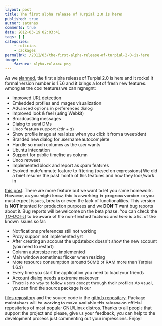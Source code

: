```yaml
---
layout: post
title: The first alpha release of Turpial 2.0 is here!
published: true
author: satanas
comments: true
date: 2012-03-19 02:03:41
tags: [ ]
categories:
    - noticias
    - packages
permalink: /2012/03/the-first-alpha-release-of-turpial-2-0-is-here
image:
    feature: alpha-release.png
---
```

[][1] 
  
As we [planned][2], the first alpha release of Turpial 2.0 is here and it rocks! It formal version number is 1.7.6 and it brings a lot of fresh new features. Among all the cool features we can highlight: 

  * Improved URL detection
  * Embedded profiles and images visualization
  * Advanced options in preferences dialog
  * Improved look & feel (using Webkit)
  * Broadcasting messages
  * Dialog to send DMs
  * Undo feature support (ctlr + z)
  * Show profile image at real size when you click it from a tweet/dent
  * Branded new dialog for username autocomplete
  * Handle so much columns as the user wants
  * Ubuntu integration
  * Support for public timeline as column
  * Undo retweet
  * Implemented block and report as spam features
  * Evolved mute/unmute feature to filtering (based on expressions) We did a brief resume the past month of this features and how they look/work in 

[this post][3]. There are more feature but we want to let you some homework. However, as you might know, this is a working-in-progress version so you must expect issues, breaks or even the lack of functionalities. This version is **NOT** intented for production purposes and we **DON'T** want bug reports about it. Bug reports will be welcome on the beta phase. You can check the [TO-DO list][4] to be aware of the non-finished features and here is a list of the known issues so far: 

  * Notifications preferences still not working
  * Proxy support not implemented yet
  * After creating an account the updatebox doesn't show the new account (you need to restart)
  * Column autoresize not implemented
  * Main window sometimes flicker when resizing
  * More resource consumption (around 50MB of RAM more than Turpial 1.6.9)
  * Every time you start the application you need to load your friends
  * Account dialog needs a extreme makeover
  * There is no way to follow users except through their profiles As usual, you can find the source package in our 

[files repository][5] and the source code in the [github repository][6]. Package maintainers will be working to make available this release on official repositories of most popular GNU/Linux distros. Thanks to all people that support the project and please, give us your feedback, you can help to the development process just commenting out your impressions. Enjoy!

 [1]: http://turpial.org.ve/wp-content/uploads/2012/03/alpha-release.png
 [2]: http://turpial.org.ve/2012/03/alpha-release-delayed-for-2-0/
 [3]: http://turpial.org.ve/2012/02/turpial-2-0-whats-new/
 [4]: http://dev.turpial.org.ve/projects/turpial/issues?set_filter=1&f%5B%5D=status_id&op%5Bstatus_id%5D=o&v%5Bstatus_id%5D%5B%5D=1&f%5B%5D=fixed_version_id&op%5Bfixed_version_id%5D=%3D&v%5Bfixed_version_id%5D%5B%5D=4&f%5B%5D=&c%5B%5D=tracker&c%5B%5D=status&c%5B%5D=priority&c%5B%5D=subject&c%5B%5D=author&c%5B%5D=fixed_version&c%5B%5D=start_date&group_by=
 [5]: http://files.turpial.org.ve/sources/development/
 [6]: https://github.com/satanas/Turpial